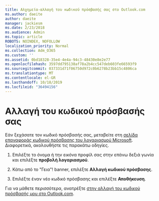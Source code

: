 ```yaml
---
title: Αλχημεία-αλλαγή του κωδικού πρόσβασής σας στο Outlook.com
ms.author: daeite
author: daeite
manager: jackiesm
ms.date: 2/23/2018
ms.audience: Admin
ms.topic: article
ROBOTS: NOINDEX, NOFOLLOW
localization_priority: Normal
ms.collection: Adm_O365
ms.custom: ''
ms.assetid: 0bd18328-35e4-4e4a-94c3-48430e8e2e77
ms.openlocfilehash: 3597dd795138af78a2b4cc547deb603fe66593f9
ms.sourcegitcommit: 037331d71f06750d972c0b6278b23bb15c4806ca
ms.translationtype: MT
ms.contentlocale: el-GR
ms.lasthandoff: 10/18/2019
ms.locfileid: "36494156"
---
```

# <a name="change-your-password"></a>Αλλαγή του κωδικού πρόσβασής σας

Εάν ξεχάσατε τον κωδικό πρόσβασής σας, μεταβείτε στη [σελίδα επαναφοράς κωδικού πρόσβασης του λογαριασμού Microsoft](https://go.microsoft.com/fwlink/p/?linkid=841909). Διαφορετικά, ακολουθήστε τις παρακάτω οδηγίες.
  
1. Επιλέξτε το όνομα ή την εικόνα προφίλ σας στην επάνω δεξιά γωνία και επιλέξτε **προβολή λογαριασμού**. 
    
2. Κάτω από το "Γεια"! banner, επιλέξτε **Αλλαγή κωδικού πρόσβασης**. 
    
3. Επιλέξτε έναν νέο κωδικό πρόσβασης και επιλέξτε **Αποθήκευση**. 
    
Για να μάθετε περισσότερα, ανατρέξτε [στην αλλαγή του κωδικού πρόσβασής μου στο Outlook.com](https://support.office.com/article/2138d690-811c-4545-b2f3-e4dbe80c9735.aspx).
  

